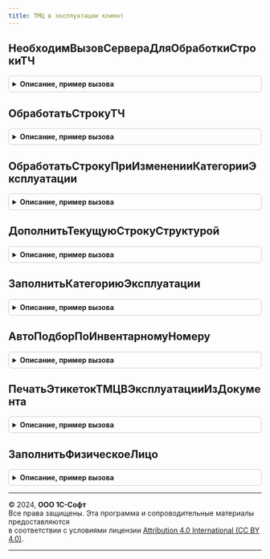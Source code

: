 ```yaml
---
title: ТМЦ в эксплуатации клиент
---
```



## НеобходимВызовСервераДляОбработкиСтрокиТЧ
<details style="margin: 1em 0; padding: 0.5em; border: 1px solid #ccc; border-radius: 6px;">

<summary style="font-weight: bold; cursor: pointer;">Описание, пример вызова</summary>

```bsl

//
// Параметры:
//  ТекущаяСтрока - Структура -
//  СтруктураДействий - Структура -
//  КэшированныеЗначения - Структура -
//
// Возвращаемое значение:
//  Булево -
Функция НеобходимВызовСервераДляОбработкиСтрокиТЧ(ТекущаяСтрока, СтруктураДействий, КэшированныеЗначения) Экспорт
```

Пример вызова
```bsl
Результат = ТМЦВЭксплуатацииКлиент.НеобходимВызовСервераДляОбработкиСтрокиТЧ(ТекущаяСтрока, СтруктураДействий, КэшированныеЗначения) 
```
</details>

## ОбработатьСтрокуТЧ
<details style="margin: 1em 0; padding: 0.5em; border: 1px solid #ccc; border-radius: 6px;">

<summary style="font-weight: bold; cursor: pointer;">Описание, пример вызова</summary>

```bsl

// См. ОбработкаТабличнойЧастиКлиент.ОбработатьСтрокуТЧ
Процедура ОбработатьСтрокуТЧ(ТекущаяСтрока, СтруктураДействий, КэшированныеЗначения, ДополнительныеПараметрыЗаполнения = Неопределено) Экспорт
```

Пример вызова
```bsl
ТМЦВЭксплуатацииКлиент.ОбработатьСтрокуТЧ(ТекущаяСтрока, СтруктураДействий, КэшированныеЗначения, ДополнительныеПараметрыЗаполнения);
```
</details>

## ОбработатьСтрокуПриИзмененииКатегорииЭксплуатации
<details style="margin: 1em 0; padding: 0.5em; border: 1px solid #ccc; border-radius: 6px;">

<summary style="font-weight: bold; cursor: pointer;">Описание, пример вызова</summary>

```bsl

// Обрабатывает строку при изменении категории эксплуатации.
//
// Параметры:
//  ДанныеСтроки - ДанныеФормыСтруктура, Массив из ДанныеФормыСтруктура - Текущая строка.
//  ТабличнаяЧасть - ДанныеФормыКоллекция - Табличная часть.
//  СтруктураДействий - Структура - Структура действий.
//	ПолеКоличество - Строка - Поле "Количество".
Процедура ОбработатьСтрокуПриИзмененииКатегорииЭксплуатации(ДанныеСтроки, ТабличнаяЧасть, СтруктураДействий = Неопределено, ПолеКоличество = "") Экспорт
```

Пример вызова
```bsl
ТМЦВЭксплуатацииКлиент.ОбработатьСтрокуПриИзмененииКатегорииЭксплуатации(ДанныеСтроки, ТабличнаяЧасть, СтруктураДействий, ПолеКоличество);
```
</details>

## ДополнитьТекущуюСтрокуСтруктурой
<details style="margin: 1em 0; padding: 0.5em; border: 1px solid #ccc; border-radius: 6px;">

<summary style="font-weight: bold; cursor: pointer;">Описание, пример вызова</summary>

```bsl

//
// Параметры:
//  СтруктураПолейТЧ - Структура - Структура полей ТЧ
//  ТекущаяСтрока - Структура - Текущая строка
//  СтруктураДействий - Структура - Структура действий
//  ДополнительныеПараметрыЗаполнения - Структура - Дополнительные параметры заполнения
Процедура ДополнитьТекущуюСтрокуСтруктурой(СтруктураПолейТЧ, ТекущаяСтрока, СтруктураДействий, ДополнительныеПараметрыЗаполнения) Экспорт
```

Пример вызова
```bsl
ТМЦВЭксплуатацииКлиент.ДополнитьТекущуюСтрокуСтруктурой(СтруктураПолейТЧ, ТекущаяСтрока, СтруктураДействий, ДополнительныеПараметрыЗаполнения) 
```
</details>

## ЗаполнитьКатегориюЭксплуатации
<details style="margin: 1em 0; padding: 0.5em; border: 1px solid #ccc; border-radius: 6px;">

<summary style="font-weight: bold; cursor: pointer;">Описание, пример вызова</summary>

```bsl

// Обработчик команды заполнения категории эксплуатации в выделенных строках таблицы.
//
// Параметры:
// 	ТабличнаяЧасть - ДанныеФормыКоллекция - Табличная часть.
// 	ВыделенныеСтроки - Массив из Число - Выделенные строки таблицы формы.
// 	ПараметрыВыбора - Структура - Параметры отбора.
// 	ОписаниеОповещенияПослеЗаполнения - ОписаниеОповещения - Описания оповещения, которое необходимо вызвать после заполнения.
//
Процедура ЗаполнитьКатегориюЭксплуатации(ТабличнаяЧасть, ВыделенныеСтроки, ПараметрыВыбора = Неопределено, ОписаниеОповещенияПослеЗаполнения = Неопределено) Экспорт
```

Пример вызова
```bsl
ТМЦВЭксплуатацииКлиент.ЗаполнитьКатегориюЭксплуатации(ТабличнаяЧасть, ВыделенныеСтроки, ПараметрыВыбора, ОписаниеОповещенияПослеЗаполнения);
```
</details>

## АвтоПодборПоИнвентарномуНомеру
<details style="margin: 1em 0; padding: 0.5em; border: 1px solid #ccc; border-radius: 6px;">

<summary style="font-weight: bold; cursor: pointer;">Описание, пример вызова</summary>

```bsl

//++ НЕ УТ

// Заполняет список выбора при авто подборе по инвентарному номеру.
//
// Параметры:
//  Текст - Строка - Введенный текст.
//  ПараметрыПодбора - см. ТМЦВЭксплуатацииКлиентСервер.ПараметрыПодбораТМЦВЭксплуатации
//  ДанныеВыбора - СписокЗначений - Данные выбора.
//  СтандартнаяОбработка - Булево - Признак стандартной обработки события.
//
Процедура АвтоПодборПоИнвентарномуНомеру(Текст, ПараметрыПодбора, ДанныеВыбора, СтандартнаяОбработка) Экспорт
```

Пример вызова
```bsl
ТМЦВЭксплуатацииКлиент.АвтоПодборПоИнвентарномуНомеру(Текст, ПараметрыПодбора, ДанныеВыбора, СтандартнаяОбработка) 
```
</details>

## ПечатьЭтикетокТМЦВЭксплуатацииИзДокумента
<details style="margin: 1em 0; padding: 0.5em; border: 1px solid #ccc; border-radius: 6px;">

<summary style="font-weight: bold; cursor: pointer;">Описание, пример вызова</summary>

```bsl

// Получает данные для печати и открывает форму для печати этикеток.
//
// Параметры:
//	ОписаниеКоманды - Структура - структура с описанием команды:
//	                    * Идентификатор - Строка - Может принимать значения "Этикетки";
//	                    * ОбъектыПечати - Массив - Объекты печати.
//
// Возвращаемое значение:
//	Неопределено - Ничего не возвращает.
//
Функция ПечатьЭтикетокТМЦВЭксплуатацииИзДокумента(ОписаниеКоманды) Экспорт
```

Пример вызова
```bsl
Результат = ТМЦВЭксплуатацииКлиент.ПечатьЭтикетокТМЦВЭксплуатацииИзДокумента(ОписаниеКоманды) 
```
</details>

## ЗаполнитьФизическоеЛицо
<details style="margin: 1em 0; padding: 0.5em; border: 1px solid #ccc; border-radius: 6px;">

<summary style="font-weight: bold; cursor: pointer;">Описание, пример вызова</summary>

```bsl

// Обработчик команды заполнения физ. лица выделенных строках таблицы.
//
// Параметры:
// 	ТабличнаяЧасть - ДанныеФормыКоллекция - Табличная часть.
// 	ВыделенныеСтроки - Массив из Число - Выделенные строки таблицы формы.
// 	ИмяПоляФизическоеЛицо - Строка - Имя поля содержащего физическое лицо.
//
Процедура ЗаполнитьФизическоеЛицо(ТабличнаяЧасть, ВыделенныеСтроки, ИмяПоляФизическоеЛицо = "ФизическоеЛицо") Экспорт
```

Пример вызова
```bsl
ТМЦВЭксплуатацииКлиент.ЗаполнитьФизическоеЛицо(ТабличнаяЧасть, ВыделенныеСтроки, ИмяПоляФизическоеЛицо);
```
</details>

---

© 2024, **ООО 1С-Софт**  
Все права защищены. Эта программа и сопроводительные материалы предоставляются  
в соответствии с условиями лицензии [Attribution 4.0 International (CC BY 4.0)](https://creativecommons.org/licenses/by/4.0/legalcode).

---
